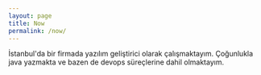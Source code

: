 ```yaml
---
layout: page
title: Now
permalink: /now/
---
```


İstanbul'da bir firmada yazılım geliştirici olarak çalışmaktayım.
Çoğunlukla java yazmakta ve bazen de devops süreçlerine dahil olmaktayım.

